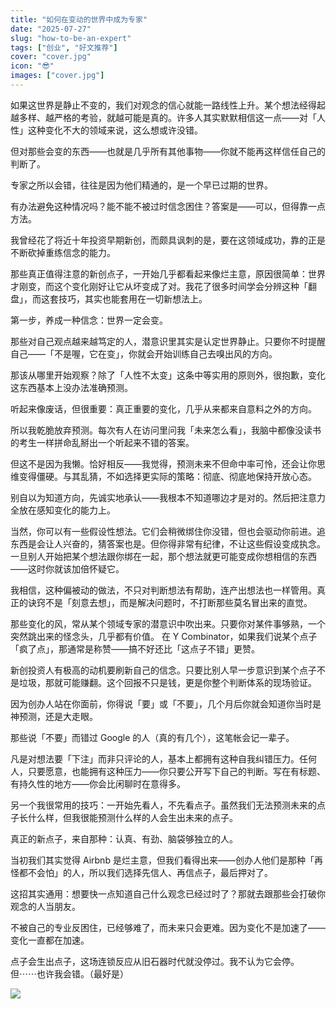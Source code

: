 ```yaml
---
title: "如何在变动的世界中成为专家"
date: "2025-07-27"
slug: "how-to-be-an-expert"
tags: ["创业", "好文推荐"]
cover: "cover.jpg"
icon: "😎"
images: ["cover.jpg"]
---
```

如果这世界是静止不变的，我们对观念的信心就能一路线性上升。某个想法经得起越多样、越严格的考验，就越可能是真的。许多人其实默默相信这一点——对「人性」这种变化不大的领域来说，这么想或许没错。



但对那些会变的东西——也就是几乎所有其他事物——你就不能再这样信任自己的判断了。



专家之所以会错，往往是因为他们精通的，是一个早已过期的世界。



有办法避免这种情况吗？能不能不被过时信念困住？答案是——可以，但得靠一点方法。



我曾经花了将近十年投资早期新创，而颇具讽刺的是，要在这领域成功，靠的正是不断砍掉重练信念的能力。



那些真正值得注意的新创点子，一开始几乎都看起来像烂主意，原因很简单：世界才刚变，而这个变化刚好让它从坏变成了对。我花了很多时间学会分辨这种「翻盘」，而这套技巧，其实也能套用在一切新想法上。



第一步，养成一种信念：世界一定会变。



那些对自己观点越来越笃定的人，潜意识里其实是认定世界静止。只要你不时提醒自己——「不是喔，它在变」，你就会开始训练自己去嗅出风的方向。



那该从哪里开始观察？除了「人性不太变」这条中等实用的原则外，很抱歉，变化这东西基本上没办法准确预测。



听起来像废话，但很重要：真正重要的变化，几乎从来都来自意料之外的方向。



所以我乾脆放弃预测。每次有人在访问里问我「未来怎么看」，我脑中都像没读书的考生一样拼命乱掰出一个听起来不错的答案。



但这不是因为我懒。恰好相反——我觉得，预测未来不但命中率可怜，还会让你思维变得僵硬。与其乱猜，不如选择更实际的策略：彻底、彻底地保持开放心态。



别自以为知道方向，先诚实地承认——我根本不知道哪边才是对的。然后把注意力全放在感知变化的能力上。



当然，你可以有一些假设性想法。它们会稍微绑住你没错，但也会驱动你前进。追东西是会让人兴奋的，猜答案也是。但你得非常有纪律，不让这些假设变成执念。
一旦别人开始把某个想法跟你绑在一起，那个想法就更可能变成你想相信的东西——这时你就该加倍怀疑它。



我相信，这种偏被动的做法，不只对判断想法有帮助，连产出想法也一样管用。真正的诀窍不是「刻意去想」，而是解决问题时，不打断那些莫名冒出来的直觉。



那些变化的风，常从某个领域专家的潜意识中吹出来。只要你对某件事够熟，一个突然跳出来的怪念头，几乎都有价值。
在 Y Combinator，如果我们说某个点子「疯了点」，那通常是称赞——搞不好还比「这点子不错」更赞。



新创投资人有极高的动机要刷新自己的信念。只要比别人早一步意识到某个点子不是垃圾，那就可能赚翻。这个回报不只是钱，更是你整个判断体系的现场验证。



因为创办人站在你面前，你得说「要」或「不要」，几个月后你就会知道你当时是神预测，还是大走眼。



那些说「不要」而错过 Google 的人（真的有几个），这笔帐会记一辈子。



凡是对想法要「下注」而非只评论的人，基本上都拥有这种自我纠错压力。任何人，只要愿意，也能拥有这种压力——你只要公开写下自己的判断。写在有标题、有持久性的地方——你会比闲聊时在意得多。



另一个我很常用的技巧：一开始先看人，不先看点子。虽然我们无法预测未来的点子长什么样，但我很能预测什么样的人会生出未来的点子。



真正的新点子，来自那种：认真、有劲、脑袋够独立的人。



当初我们其实觉得 Airbnb 是烂主意，但我们看得出来——创办人他们是那种「再怪都不会怕」的人，所以我们选择先信人、再信点子，最后押对了。



这招其实通用：想要快一点知道自己什么观念已经过时了？那就去跟那些会打破你观念的人当朋友。



不被自己的专业反困住，已经够难了，而未来只会更难。因为变化不是加速了——变化一直都在加速。



点子会生出点子，这场连锁反应从旧石器时代就没停过。我不认为它会停。
但⋯⋯也许我会错。（最好是）




![](https://prod-files-secure.s3.us-west-2.amazonaws.com/112d0858-5090-4d34-a606-b75eb8d65fd2/46476355-9cf3-4e99-9b7a-3531bc426380/1000202064.png?X-Amz-Algorithm=AWS4-HMAC-SHA256&X-Amz-Content-Sha256=UNSIGNED-PAYLOAD&X-Amz-Credential=ASIAZI2LB466QGQDKSYB%2F20250916%2Fus-west-2%2Fs3%2Faws4_request&X-Amz-Date=20250916T224314Z&X-Amz-Expires=3600&X-Amz-Security-Token=IQoJb3JpZ2luX2VjEB4aCXVzLXdlc3QtMiJHMEUCIAsGQh8AT6Wq%2F%2BlpVAVvmilX%2BIw4%2FfpFoYw%2FOBgaxEfuAiEAw%2F7J%2BhHj1b7QW%2BfO0hYXay4mjRMPWN94TK0eECEDZpgqiAQIl%2F%2F%2F%2F%2F%2F%2F%2F%2F%2F%2FARAAGgw2Mzc0MjMxODM4MDUiDIowr%2BGJ4KgYEusjXSrcA5g39pJIMLAd5ErOPGq%2FKgi2YsaZXnjUeiGJNiZxel5NJjSsVQaLfiwtVjcGYBUQBzpLmBt2isFHZX%2FSs5u52x5DoxfUjJY%2BiSMmeZ9itszocIam1il1XpvRny8j%2BwPFPJSCZIrVyzhOKObGK%2BoHA6m76Nk4t85JixPvBVVxMlyHN0LZui63iWdUTF3y6zbd4t1pHCERs6Q2g3OR%2B1vX89dxhurys58ZE3ECqniMp8roMPSFUBJ4Epks2NmQbDBMUv4u2Zh%2Fh4JNTK%2BicWSh1BeJAkImhBjQ%2FeH05pf7q93LyLD89a3%2F5f6sOt%2FsacZnt79LMrj57TntghC%2BZH4sehFFrR%2BGRJn8csQCTVgy%2FECrmhvm%2FkdnTVMKe4tcBWybjAy5yeRGevh0%2F9h7%2BGRnvshIkQ03syNFBPfkw2CVbZk%2BkMbu5XuEfFTBkMbvH643MRckVePQH1OSy2nooaJCm6%2BLek%2BUfrvvfiEaKqFcGdYwr0xDtQc8pl%2BfAoxxA%2BM9uD8KzCI3sqF39XaILLCpvgygN64W%2F98pBlmp0h2QymvckBOafrd7hNATKtFWnQzP%2BNTx7NnDkGD1%2BawRrtsm%2FQLmFR55OhCToBhspFouHhm6SXNhTbpO7IEHf74IMPW%2Bp8YGOqUBq78eQ8RHRSCLAALKDjRAXW0T2YQM82tSudgRr4n9uuBrsn5cpB%2B4%2B2s40AxStYzzNtRZbCvO196OrqD6mzhiyXZmpuMWv%2FFJDRFcZ6ChWNDWrVeZ085xF%2FzCgNBl967N3%2BXwfvb5BCzSJdktq0rJzOuua9g7qewAzXSX64BI7tDM9tH3L2hhAfQA91quQTxcQHT4nBTcldUmh2osbP7OWFal6bTz&X-Amz-Signature=e092f33799a6dfa0c295045a4b0eb26ceeccb218db65dca83cf01e4a9b6c02f4&X-Amz-SignedHeaders=host&x-amz-checksum-mode=ENABLED&x-id=GetObject)

